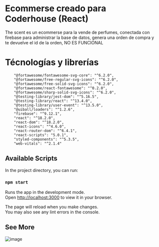 # Ecommerse creado para Coderhouse (React)

The scent es un ecommerse para la vende de perfumes, conectada con firebase para administrar la base de datos, genera una orden de compra y te devuelve el id de la orden, NO ES FUNCIONAL

# Técnologías y librerías

        "@fortawesome/fontawesome-svg-core": "^6.2.0",
        "@fortawesome/free-regular-svg-icons": "^6.2.0",
        "@fortawesome/free-solid-svg-icons": "^6.2.0",
        "@fortawesome/react-fontawesome": "^0.2.0",
        "@fortawesome/sharp-solid-svg-icons": "^6.2.0",
        "@testing-library/jest-dom": "^5.16.5",
        "@testing-library/react": "^13.4.0",
        "@testing-library/user-event": "^13.5.0",
        "@uiball/loaders": "^1.2.6",
        "firebase": "^9.12.1",
        "react": "^18.2.0",
        "react-dom": "^18.2.0",
        "react-icons": "^4.6.0",
        "react-router-dom": "^6.4.1",
        "react-scripts": "5.0.1",
        "styled-components": "^5.3.5",
        "web-vitals": "^2.1.4"

## Available Scripts

In the project directory, you can run:

### `npm start`

Runs the app in the development mode.\
Open [http://localhost:3000](http://localhost:3000) to view it in your browser.

The page will reload when you make changes.\
You may also see any lint errors in the console.

## See More
![image](https://user-images.githubusercontent.com/83376867/197906957-a7614fc9-5a30-433d-afd3-4023f2845e7b.png)


